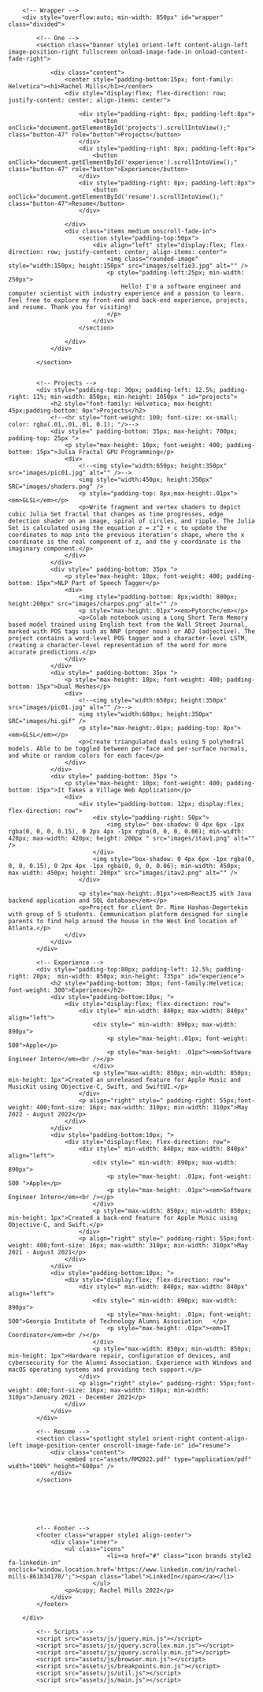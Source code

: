 <!DOCTYPE HTML>
<!--
	Rachel Mills
-->
<html>
	<head>
		<title>Rachel Mills</title>
		<meta charset="utf-8" />
		<meta name="viewport" content="width=device-width, initial-scale=1, user-scalable=no" />
		<link rel="stylesheet" href="assets/css/main.css" />
		<noscript><link rel="stylesheet" href="assets/css/noscript.css" /></noscript>
	</head>
	<body class="is-preload">

		<!-- Wrapper -->
		<div style="overflow:auto; min-width: 850px" id="wrapper" class="divided">

			<!-- One -->
			<section class="banner style1 orient-left content-align-left image-position-right fullscreen onload-image-fade-in onload-content-fade-right">

				<div class="content">
					<center style="padding-bottom:15px; font-family: Helvetica"><h1>Rachel Mills</h1></center>
					<div style="display:flex; flex-direction: row; justify-content: center; align-items: center">

						<div style="padding-right: 8px; padding-left:8px">
							<button onClick="document.getElementById('projects').scrollIntoView();" class="button-47" role="button">Projects</button>
						</div>
						<div style="padding-right: 8px; padding-left:8px">
							<button onClick="document.getElementById('experience').scrollIntoView();" class="button-47" role="button">Experience</button>
						</div>
						<div style="padding-right: 8px; padding-left:8px">
							<button onClick="document.getElementById('resume').scrollIntoView();" class="button-47">Resume</button>
						</div>

					</div>
					<div class="items medium onscroll-fade-in">
						<section style="padding-top:50px">
							<div align="left" style="display:flex; flex-direction: row; justify-content: center; align-items: center">
								<img class="rounded-image" style="width:150px; height:150px" src="images/selfie3.jpg" alt="" />
								<p style="padding-left:25px; min-width: 250px">
									Hello! I'm a software engineer and computer scientist with industry experience and a passion to learn. Feel free to explore my front-end and back-end experience, projects, and resume. Thank you for visiting!
								</p>
							</div>
						</section>

					</div>
				</div>

			</section>


			<!-- Projects -->
			<div style="padding-top: 30px; padding-left: 12.5%; padding-right: 11%; min-width: 850px; min-height: 1050px " id="projects">
				<h2 style="font-family: Helvetica; max-height: 45px;padding-bottom: 0px">Projects</h2>
				<!--<hr style="font-weight: 100; font-size: xx-small; color: rgba(.01,.01,.01, 0.1); "/>-->
				<div style=" padding-bottom: 35px; max-height: 700px; padding-top: 25px ">
					<p style="max-height: 10px; font-weight: 400; padding-bottom: 15px">Julia Fractal GPU Programming</p>
					<div>
						<!--<img style="width:650px; height:350px" src="images/pic01.jpg" alt="" />-->
						<img style="width:450px; height:350px" SRC="images/shaders.png" />
						<p style="padding-top: 8px;max-height:.01px"><em>GLSL</em></p>
						<p>Write fragment and vertex shaders to depict cubic Julia Set fractal that changes as time progresses, edge detection shader on an image, spiral of circles, and ripple. The Julia Set is calculated using the equation z = z^2 + c to update the coordinates to map into the previous iteration's shape, where the x coordinate is the real component of z, and the y coordinate is the imaginary component.</p>
					</div>
				</div>
				<div style=" padding-bottom: 35px ">
					<p style="max-height: 10px; font-weight: 400; padding-bottom: 15px">NLP Part of Speech Tagger</p>
					<div>
						<img style="padding-bottom: 8px;width: 800px; height:200px" src="images/charpos.png" alt="" />
						<p style="max-height:.01px"><em>Pytorch</em></p>
						<p>Colab notebook using a Long Short Term Memory based model trained using English text from the Wall Street Journal, marked with POS tags such as NNP (proper noun) or ADJ (adjective). The project contains a word-level POS tagger and a character-level LSTM, creating a character-level representation of the word for more accurate predictions.</p>
					</div>
				</div>
				<div style=" padding-bottom: 35px ">
					<p style="max-height: 10px; font-weight: 400; padding-bottom: 15px">Dual Meshes</p>
					<div>
						<!--<img style="width:650px; height:350px" src="images/pic01.jpg" alt="" />-->
						<img style="width:680px; height:350px" SRC="images/hi.gif" />
						<p style="max-height:.01px; padding-top: 8px"><em>GLSL</em></p>
						<p>Create triangulated duals using 5 polyhedral models. Able to be toggled between per-face and per-surface normals, and white or random colors for each face</p>
					</div>
				</div>
				<div style=" padding-bottom: 35px ">
					<p style="max-height: 10px; font-weight: 400; padding-bottom: 15px">It Takes a Village Web Application</p>
					<div>
						<div style="padding-bottom: 12px; display:flex; flex-direction: row">
							<div style="padding-right: 50px">
								<img style=" box-shadow: 0 4px 6px -1px rgba(0, 0, 0, 0.15), 0 2px 4px -1px rgba(0, 0, 0, 0.06); min-width: 420px; max-width: 420px; height: 200px " src="images/itav1.png" alt="" />
							</div>
							<img style="box-shadow: 0 4px 6px -1px rgba(0, 0, 0, 0.15), 0 2px 4px -1px rgba(0, 0, 0, 0.06); min-width: 450px; max-width: 450px; height: 200px" src="images/itav2.png" alt="" />
						</div>

						<p style="max-height:.01px"><em>ReactJS with Java backend application and SQL database</em></p>
						<p>Project for client Dr. Mine Hashas-Degertekin with group of 5 students. Communication platform designed for single parents to find help around the house in the West End location of Atlanta.</p>
					</div>
				</div>
			</div>

			<!-- Experience -->
			<div style="padding-top:80px; padding-left: 12.5%; padding-right: 20px;  min-width: 850px; min-height: 735px" id="experience">
				<h2 style="padding-bottom: 30px; font-family:Helvetica; font-weight: 300">Experience</h2>
				<div style="padding-bottom:10px; ">
					<div style="display:flex; flex-direction: row">
						<div style=" min-width: 840px; max-width: 840px" align="left">
							<div style=" min-width: 890px; max-width: 890px">
								<p style="max-height:.01px; font-weight: 500">Apple</p>
								<p style="max-height: .01px"><em>Software Engineer Intern</em><br /></p>
							</div>
							<p style="max-width: 850px; min-width: 850px; min-height: 1px">Created an unreleased feature for Apple Music and MusicKit using Objective-C, Swift, and SwiftUI.</p>
						</div>
						<p align="right" style=" padding-right: 55px;font-weight: 400;font-size: 16px; max-width: 310px; min-width: 310px">May 2022 - August 2022</p>
					</div>
				</div>
				<div style="padding-bottom:10px; ">
					<div style="display:flex; flex-direction: row">
						<div style=" min-width: 840px; max-width: 840px" align="left">
							<div style=" min-width: 890px; max-width: 890px">
								<p style="max-height: .01px; font-weight: 500 ">Apple</p>
								<p style="max-height: .01px"><em>Software Engineer Intern</em><br /></p>
							</div>
							<p style="max-width: 850px; min-width: 850px; min-height: 1px">Created a back-end feature for Apple Music using Objective-C, and Swift.</p>
						</div>
						<p align="right" style=" padding-right: 55px;font-weight: 400;font-size: 16px; max-width: 310px; min-width: 310px">May 2021 - August 2021</p>
					</div>
				</div>
				<div style="padding-bottom:10px; ">
					<div style="display:flex; flex-direction: row">
						<div style=" min-width: 840px; max-width: 840px" align="left">
							<div style=" min-width: 890px; max-width: 890px">
								<p style="max-height: .01px; font-weight: 500">Georgia Institute of Technology Alumni Association	</p>
								<p style="max-height: .01px"><em>IT Coordinator</em><br /></p>
							</div>
							<p style="max-width: 850px; min-width: 850px; min-height: 1px">Hardware repair, configuration of devices, and cybersecurity for the Alumni Association. Experience with Windows and macOS operating systems and providing tech support.</p>
						</div>
						<p align="right" style=" padding-right: 55px;font-weight: 400;font-size: 16px; max-width: 310px; min-width: 310px">January 2021 - December 2021</p>
					</div>
				</div>
			</div>

			<!-- Resume -->
			<section class="spotlight style1 orient-right content-align-left image-position-center onscroll-image-fade-in" id="resume">
				<div class="content">
					<embed src="assets/RM2022.pdf" type="application/pdf" width="100%" height="600px" />
				</div>
			</section>






			<!-- Footer -->
			<footer class="wrapper style1 align-center">
				<div class="inner">
					<ul class="icons"
								<li><a href="#" class="icon brands style2 fa-linkedin-in" onclick="window.location.href='https://www.linkedin.com/in/rachel-mills-861b34170/';"><span class="label">LinkedIn</span></a></li>
							</ul>
					<p>&copy; Rachel Mills 2022</p>
				</div>
			</footer>

		</div>

			<!-- Scripts -->
			<script src="assets/js/jquery.min.js"></script>
			<script src="assets/js/jquery.scrollex.min.js"></script>
			<script src="assets/js/jquery.scrolly.min.js"></script>
			<script src="assets/js/browser.min.js"></script>
			<script src="assets/js/breakpoints.min.js"></script>
			<script src="assets/js/util.js"></script>
			<script src="assets/js/main.js"></script>

</body>
</html>
